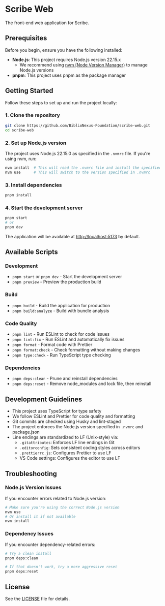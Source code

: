 # Scribe Web

The front-end web application for Scribe.

## Prerequisites

Before you begin, ensure you have the following installed:

- **Node.js**: This project requires Node.js version 22.15.x
  - We recommend using [nvm (Node Version Manager)](https://github.com/nvm-sh/nvm) to manage Node.js versions
- **pnpm**: This project uses pnpm as the package manager

## Getting Started

Follow these steps to set up and run the project locally:

### 1. Clone the repository

```bash
git clone https://github.com/BiblioNexus-Foundation/scribe-web.git
cd scribe-web
```

### 2. Set up Node.js version

The project uses Node.js 22.15.0 as specified in the `.nvmrc` file. If you're using nvm, run:

```bash
nvm install  # This will read the .nvmrc file and install the specified version
nvm use      # This will switch to the version specified in .nvmrc
```

### 3. Install dependencies

```bash
pnpm install
```

### 4. Start the development server

```bash
pnpm start
# or
pnpm dev
```

The application will be available at [http://localhost:5173](http://localhost:5173) by default.

## Available Scripts

### Development

- `pnpm start` or `pnpm dev` - Start the development server
- `pnpm preview` - Preview the production build

### Build

- `pnpm build` - Build the application for production
- `pnpm build:analyze` - Build with bundle analysis

### Code Quality

- `pnpm lint` - Run ESLint to check for code issues
- `pnpm lint:fix` - Run ESLint and automatically fix issues
- `pnpm format` - Format code with Prettier
- `pnpm format:check` - Check formatting without making changes
- `pnpm type:check` - Run TypeScript type checking

### Dependencies

- `pnpm deps:clean` - Prune and reinstall dependencies
- `pnpm deps:reset` - Remove node_modules and lock file, then reinstall

## Development Guidelines

- This project uses TypeScript for type safety
- We follow ESLint and Prettier for code quality and formatting
- Git commits are checked using Husky and lint-staged
- The project enforces the Node.js version specified in `.nvmrc` and package.json
- Line endings are standardized to LF (Unix-style) via:
  - `.gitattributes`: Enforces LF line endings in Git
  - `.editorconfig`: Sets consistent coding styles across editors
  - `.prettierrc.js`: Configures Prettier to use LF
  - VS Code settings: Configures the editor to use LF

## Troubleshooting

### Node.js Version Issues

If you encounter errors related to Node.js version:

```bash
# Make sure you're using the correct Node.js version
nvm use
# Or install it if not available
nvm install
```

### Dependency Issues

If you encounter dependency-related errors:

```bash
# Try a clean install
pnpm deps:clean

# If that doesn't work, try a more aggressive reset
pnpm deps:reset
```

## License

See the [LICENSE](LICENSE) file for details.
